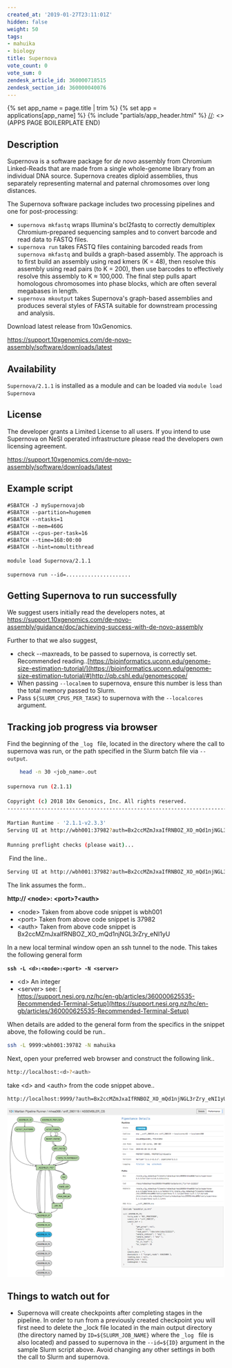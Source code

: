 ```yaml
---
created_at: '2019-01-27T23:11:01Z'
hidden: false
weight: 50
tags:
- mahuika
- biology
title: Supernova
vote_count: 0
vote_sum: 0
zendesk_article_id: 360000718515
zendesk_section_id: 360000040076
---
```


[//]: <> (APPS PAGE BOILERPLATE START)
{% set app_name = page.title | trim %}
{% set app = applications[app_name] %}
{% include "partials/app_header.html" %}
[//]: <> (APPS PAGE BOILERPLATE END)

## Description

Supernova is a software package for *de novo* assembly from Chromium
Linked-Reads that are made from a single whole-genome library from an
individual DNA source. Supernova creates diploid assemblies, thus
separately representing maternal and paternal chromosomes over long
distances.

The Supernova software package includes two processing pipelines and one
for post-processing:

- `supernova mkfastq` wraps Illumina's bcl2fastq to correctly
    demultiplex Chromium-prepared sequencing samples and to convert
    barcode and read data to FASTQ files.
- `supernova run` takes FASTQ files containing barcoded reads from
    `supernova mkfastq` and builds a graph-based assembly. The approach
    is to first build an assembly using read kmers (K = 48), then
    resolve this assembly using read pairs (to K = 200), then use
    barcodes to effectively resolve this assembly to K ≈ 100,000. The
    final step pulls apart homologous chromosomes into phase blocks,
    which are often several megabases in length.
-   `supernova mkoutput` takes Supernova's graph-based assemblies
    and produces several styles of FASTA suitable for downstream
    processing and analysis.

Download latest release from 10xGenomics.

<https://support.10xgenomics.com/de-novo-assembly/software/downloads/latest>

## Availability

`Supernova/2.1.1` is installed as a module and can be loaded via
`module load Supernova`

## License

The developer grants a Limited License to all users. If you intend to
use Supernova on NeSI operated infrastructure please read the developers
own licensing agreement.

<https://support.10xgenomics.com/de-novo-assembly/software/downloads/latest>

## Example script

``` sl
#SBATCH -J mySupernovajob
#SBATCH --partition=hugemem
#SBATCH --ntasks=1
#SBATCH --mem=460G
#SBATCH --cpus-per-task=16
#SBATCH --time=168:00:00
#SBATCH --hint=nomultithread

module load Supernova/2.1.1

supernova run --id=.....................
```

## Getting Supernova to run successfully

We suggest users initially read the developers notes, at
<https://support.10xgenomics.com/de-novo-assembly/guidance/doc/achieving-success-with-de-novo-assembly>

Further to that we also suggest,

- check --maxreads, to be passed to supernova, is correctly set.
    Recommended
    reading..[https://bioinformatics.uconn.edu/genome-size-estimation-tutorial/](https://bioinformatics.uconn.edu/genome-size-estimation-tutorial/#)<http://qb.cshl.edu/genomescope/>
- When passing `--localmem` to supernova, ensure this number is less
    than the total memory passed to Slurm. 
- Pass `${SLURM_CPUS_PER_TASK}` to supernova with the `--localcores`
    argument.

## Tracking job progress via browser

Find the beginning of the `_log ` file, located in the directory where
the call to supernova was run, or the path specified in the Slurm batch
file via `--output`.

``` bash
    head -n 30 <job_name>.out

supernova run (2.1.1)

Copyright (c) 2018 10x Genomics, Inc. All rights reserved.
-------------------------------------------------------------------------------

Martian Runtime - '2.1.1-v2.3.3'
Serving UI at http://wbh001:37982?auth=Bx2ccMZmJxaIfRNBOZ_XO_mQd1njNGL3rZry_eNI1yU

Running preflight checks (please wait)...
```

 Find the line..

``` bash
Serving UI at http://wbh001:37982?auth=Bx2ccMZmJxaIfRNBOZ_XO_mQd1njNGL3rZry_eNI1yU 
```

The link assumes the form..

**http:// &lt;node&gt;: &lt;port&gt;?&lt;auth&gt;**

- &lt;node&gt; Taken from above code snippet is wbh001
- &lt;port&gt; Taken from above code snippet is 37982
- &lt;auth&gt; Taken from above code snippet is
    Bx2ccMZmJxaIfRNBOZ\_XO\_mQd1njNGL3rZry\_eNI1yU 

In a new local terminal window open an ssh tunnel to the node. This
takes the following general form

**`ssh -L <d>:<node>:<port> -N <server>`**

- &lt;d&gt; An integer
- &lt;server&gt; see: [  
    https://support.nesi.org.nz/hc/en-gb/articles/360000625535-Recommended-Terminal-Setup](https://support.nesi.org.nz/hc/en-gb/articles/360000625535-Recommended-Terminal-Setup)

When details are added to the general form from the specifics in the
snippet above, the following could be run..

``` bash
ssh -L 9999:wbh001:39782 -N mahuika
```

Next, open your preferred web browser and construct the following link..

``` bash
http://localhost:<d>?<auth>
```

take &lt;d&gt; and &lt;auth&gt; from the code snippet above..

``` bash
http://localhost:9999/?auth=Bx2ccMZmJxaIfRNBOZ_XO_mQd1njNGL3rZry_eNI1yU
```

![Screen\_Shot\_2019-01-28\_at\_2.17.29\_PM.png](../../assets/images/Supernova.png)

## Things to watch out for

- Supernova will create checkpoints after completing stages in the
    pipeline. In order to run from a previously created checkpoint you
    will first need to delete the \_lock file located in the main output
    directory (the directory named by `ID=${SLURM_JOB_NAME}` where the
    `_log ` file is also located) and passed to supernova in the
    `--id=${ID}` argument in the sample Slurm script above. Avoid
    changing any other settings in both the call to Slurm and supernova.